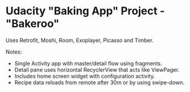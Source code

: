 # Udacity "Baking App" Project - "Bakeroo"

Uses Retrofit, Moshi, Room, Exoplayer, Picasso and Timber.

Notes:
- Single Activity app with master/detail flow using fragments.
- Detail pane uses horizontal RecyclerView that acts like ViewPager.
- Includes home screen widget with configuration activity.
- Recipe data reloads from remote after 30m or by using swipe-down.
